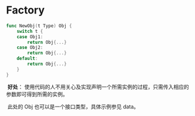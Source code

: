 # Factory

``` go
func NewObj(t Type) Obj {
	switch t {
	case Obj1:
		return Obj{...}
	case Obj2:
		return Obj{...}
	default:
		return Obj{...}
	}
}
```

​	**好处**： 使用代码的人不用关心及实现声明一个所需实例的过程，只需传入相应的参数即可得到所需的实例。

​	此处的 Obj 也可以是一个接口类型，具体示例参见 data。
